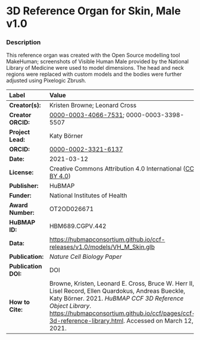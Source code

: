 # 3D Reference Organ for Skin, Male v1.0

### Description
This reference organ was created with the Open Source modelling tool MakeHuman; screenshots of Visible Human Male provided by the National Library of Medicine were used to model dimensions. The head and neck regions were replaced with custom models and the bodies were further adjusted using Pixelogic Zbrush.

| Label | Value |
| :------------- |:-------------|
| **Creator(s):** | Kristen Browne; Leonard Cross |
| **Creator ORCID:** | [0000-0003-4066-7531](https://orcid.org/0000-0003-4066-7531); 0000-0003-3398-5507 |
| **Project Lead:** | Katy B&ouml;rner |
| **ORCID:** | [0000-0002-3321-6137](https://orcid.org/0000-0002-3321-6137) |
| **Date:** | 2021-03-12 |
| **License:** | Creative Commons Attribution 4.0 International ([CC BY 4.0](https://creativecommons.org/licenses/by/4.0/)) |
| **Publisher:** | HuBMAP |
| **Funder:** | National Institutes of Health |
| **Award Number:** | OT2OD026671 |
| **HuBMAP ID:** | HBM689.CGPV.442 |
| **Data:** | https://hubmapconsortium.github.io/ccf-releases/v1.0/models/VH_M_Skin.glb |
| **Publication:** | *Nature Cell Biology Paper* |
| **Publication DOI:** | DOI |
| **How to Cite:** | Browne, Kristen, Leonard E. Cross, Bruce W. Herr II, Lisel Record, Ellen Quardokus, Andreas Bueckle, Katy B&ouml;rner. 2021. *HuBMAP CCF 3D Reference Object Library*. https://hubmapconsortium.github.io/ccf/pages/ccf-3d-reference-library.html. Accessed on March 12, 2021. |